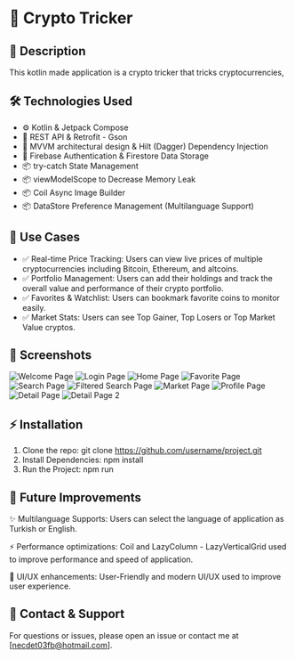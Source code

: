 # 🚀 Crypto Tricker

## 📝 Description
This kotlin made application is a crypto tricker that tricks cryptocurrencies, 

## 🛠️ Technologies Used
- ⚙️ Kotlin & Jetpack Compose
- 🧰 REST API & Retrofit - Gson
- 🔧 MVVM architectural design & Hilt (Dagger) Dependency Injection
- 💾 Firebase Authentication & Firestore Data Storage
- 📦 try-catch State Management
- 📦 viewModelScope to Decrease Memory Leak
- 📦 Coil Async Image Builder
- 📦 DataStore Preference Management (Multilanguage Support)

## 🎯 Use Cases
- ✅ Real-time Price Tracking: Users can view live prices of multiple cryptocurrencies including Bitcoin, Ethereum, and altcoins.
- ✅ Portfolio Management: Users can add their holdings and track the overall value and performance of their crypto portfolio.
- ✅ Favorites & Watchlist: Users can bookmark favorite coins to monitor easily.
- ✅ Market Stats: Users can see Top Gainer, Top Losers or Top Market Value cryptos.


## 📸 Screenshots
![Welcome Page](https://github.com/user-attachments/assets/ac1f48a3-aec7-47c7-b1ef-95512ae41f5d)
![Login Page](https://github.com/user-attachments/assets/facc8367-f4e6-4828-98ad-1c7f66a6ea94)
![Home Page](https://github.com/user-attachments/assets/7065fc1b-8025-4a68-8848-f2005019bede)
![Favorite Page](https://github.com/user-attachments/assets/8a993e13-ab43-4168-b006-2daa68d0b8d7)
![Search Page](https://github.com/user-attachments/assets/4c87e1a7-5a03-447b-a298-9eb36452eb83)
![Filtered Search Page](https://github.com/user-attachments/assets/819bf99c-0406-4bad-8fb9-4f3da1b86317)
![Market Page](https://github.com/user-attachments/assets/7964a368-ebc2-4c34-80e8-f99ea8d36057)
![Profile Page](https://github.com/user-attachments/assets/e4af8ff4-89e7-4954-b5f7-fb38b1292224)
![Detail Page](https://github.com/user-attachments/assets/ff64980d-c853-40db-80b8-000df7056419)
![Detail Page 2](https://github.com/user-attachments/assets/cf3ad524-1b79-4f78-b06a-01b9e5a8f7de)



## ⚡ Installation
1. Clone the repo: git clone https://github.com/username/project.git
2. Install Dependencies: npm install
3. Run the Project: npm run


## 🔮 Future Improvements
✨ Multilanguage Supports: Users can select the language of application as Turkish or English.

⚡ Performance optimizations: Coil and LazyColumn - LazyVerticalGrid used to improve performance and speed of application.

🎨 UI/UX enhancements: User-Friendly and modern UI/UX used to improve user experience.

## 💬 Contact & Support
For questions or issues, please open an issue or contact me at [necdet03fb@hotmail.com].



